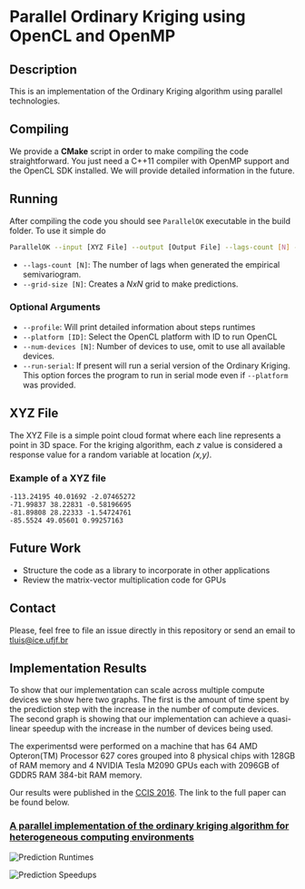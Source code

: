 # Parallel Ordinary Kriging using OpenCL and OpenMP

## Description
This is an implementation of the Ordinary Kriging algorithm using parallel technologies.

## Compiling
We provide a **CMake** script in order to make compiling the code straightforward. You just need a C++11 compiler with OpenMP support and the OpenCL SDK installed. We will provide detailed information in the future.

## Running
After compiling the code you should see `ParallelOK` executable in the build folder. To use it simple do

```bash
ParallelOK --input [XYZ File] --output [Output File] --lags-count [N] --grid-size [N]
```

- `--lags-count [N]`: The number of lags when generated the empirical semivariogram.
- `--grid-size [N]`: Creates a *NxN* grid to make predictions.

### Optional Arguments
- `--profile`: Will print detailed information about steps runtimes
- `--platform [ID]`: Select the OpenCL platform with ID to run OpenCL
- `--num-devices [N]`: Number of devices to use, omit to use all available devices.
- `--run-serial`: If present will run a serial version of the Ordinary Kriging. This option forces the program to run in serial mode even if `--platform` was provided.

## XYZ File
The XYZ File is a simple point cloud format where each line represents a point in 3D space. For the kriging algorithm, each *z* value is considered a response value for a random variable at location *(x,y)*.

### Example of a XYZ file
```
-113.24195 40.01692 -2.07465272
-71.99837 38.22831 -0.58196695
-81.89808 28.22333 -1.54724761
-85.5524 49.05601 0.99257163
```

## Future Work
- Structure the code as a library to incorporate in other applications
- Review the matrix-vector multiplication code for GPUs

## Contact
Please, feel free to file an issue directly in this repository or send an email to [tluis@ice.ufjf.br](mailto:tluis@ice.ufjf.br)

## Implementation Results

To show that our implementation can scale across multiple compute devices we show here two graphs. The first is the amount of time spent by the prediction step with the increase in the number of compute devices. The second graph is showing that our implementation can achieve a quasi-linear speedup with the increase in the number of devices being used. 

The experimentsd were performed on a machine that has 64 AMD Opteron(TM) Processor 627 cores grouped into 8 physical chips with 128GB of RAM memory and 4 NVIDIA Tesla M2090 GPUs each with 2096GB of GDDR5 RAM 384-bit RAM memory. 

Our results were published in the [CCIS 2016](http://www.epacis.net/ccis2016/en/index.php). The link to the full paper can be found below.

### [A parallel implementation of the ordinary kriging algorithm for heterogeneous computing environments](https://www.dropbox.com/s/d39y6495u6zkvt3/parallel-implementation-ordinary.pdf?dl=0)

![Prediction Runtimes](https://bytebucket.org/pgmc-ufjf/parallelordinarykriging/raw/224d7787c8963d70c17501b42cb80c2a692c1855/Figures/PredRuntime.png)

![Prediction Speedups](https://bytebucket.org/pgmc-ufjf/parallelordinarykriging/raw/224d7787c8963d70c17501b42cb80c2a692c1855/Figures/PredSpeedup.png)

